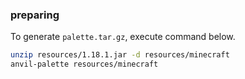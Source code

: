 ### preparing

To generate `palette.tar.gz`, execute command below.

```sh
unzip resources/1.18.1.jar -d resources/minecraft
anvil-palette resources/minecraft
```

